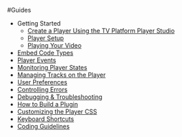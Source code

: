 #Guides

- Getting Started
  * [Create a Player Using the TV Platform Player Studio](./getting-started-using-player-studio.md)
  * [Player Setup](./player-setup.md)
  * [Playing Your Video](./playing-your-video.md)
- [Embed Code Types](./embed-types.md)
- [Player Events](./events.md)
- [Monitoring Player States](./player-states.md)
- [Managing Tracks on the Player](managing-tracks.md)
- [User Preferences](./user-preferences.md)
- [Controlling Errors](errors.md)
- [Debugging & Troubleshooting](./debugging.md)
- [How to Build a Plugin](./how-to-build-a-plugin.md)
- [Customizing the Player CSS](https://github.com/kaltura/playkit-js-ui/blob/master/docs/css-classes-override.md)
- [Keyboard Shortcuts](./keyboard-shortcuts.md)
- [Coding Guidelines](./coding-guidlines.md)
